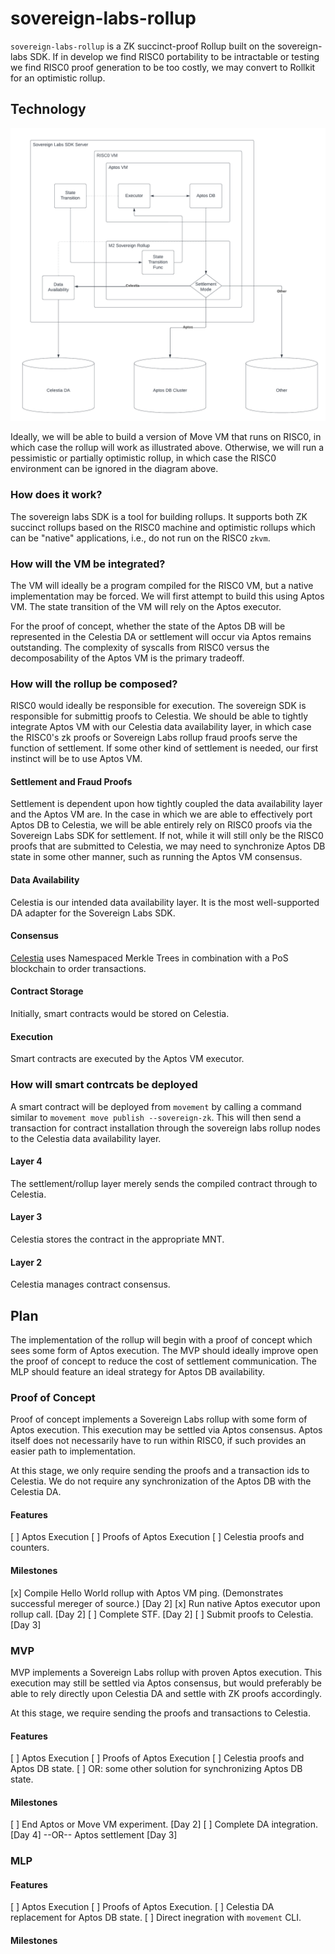 # sovereign-labs-rollup
<!-- DESCRIBE your rollup. -->
`sovereign-labs-rollup` is a ZK succinct-proof Rollup built on the sovereign-labs SDK. If in develop we find RISC0 portability to be intractable or testing we find RISC0 proof generation to be too costly, we may convert to Rollkit for an optimistic rollup.

## Technology
<!-- INCLUDE a UML diagram for key systems in your chosen technology and systems you will implement. Use whatever diagramming tool you like. Recommendation: https://www.lucidchart.com/pages/landing?utm_source=google&utm_medium=cpc&utm_campaign=_chart_en_us_mixed_search_brand_exact_&km_CPC_CampaignId=1457964857&km_CPC_AdGroupID=57044764032&km_CPC_Keyword=lucidchart&km_CPC_MatchType=e&km_CPC_ExtensionID=&km_CPC_Network=g&km_CPC_AdPosition=&km_CPC_Creative=442433231228&km_CPC_TargetID=aud-552508845082:kwd-33511936169&km_CPC_Country=9031914&km_CPC_Device=c&km_CPC_placement=&km_CPC_target=&gclid=CjwKCAjwwb6lBhBJEiwAbuVUSu8uD6Szuco3LffO7NHSA1hLah1873is1ZSpIaw3VPZnU--xD7NtqBoCiwIQAvD_BwE -->
![Sovereign Labs Rollup](./Sovereign%20Labs%20Rollup.png)

Ideally, we will be able to build a version of Move VM that runs on RISC0, in which case the rollup will work as illustrated above. Otherwise, we will run a pessimistic or partially optimistic rollup, in which case the RISC0 environment can be ignored in the diagram above.

### How does it work?
<!-- DESCRIBE how your chosen rollup technology works in detail. -->
The sovereign labs SDK is a tool for building rollups. It supports both ZK succinct rollups based on the RISC0 machine and optimistic rollups which can be "native" applications, i.e., do not run on the RISC0 `zkvm`.

### How will the VM be integrated?
<!-- DESCRIBE how a Move VM (MoveVM or AptosVM) or other will be integrated into your chosen technology. -->
The VM will ideally be a program compiled for the RISC0 VM, but a native implementation may be forced. We will first attempt to build this using Aptos VM. The state transition of the VM will rely on the Aptos executor. 

For the proof of concept, whether the state of the Aptos DB will be represented in the Celestia DA or settlement will occur via Aptos remains outstanding. The complexity of syscalls from RISC0 versus the decomposability of the Aptos VM is the primary tradeoff.

### How will the rollup be composed?
<!-- DESCRIBE which technologies are responsible for which rollup functionality. -->
RISC0 would ideally be responsible for execution. The sovereign SDK is responsible for submittig proofs to Celestia. We should be able to tightly integrate Aptos VM with our Celestia data availability layer, in which case the RISC0's zk proofs or Sovereign Labs rollup fraud proofs serve the function of settlement. If some other kind of settlement is needed, our first instinct will be to use Aptos VM.

#### Settlement and Fraud Proofs
<!-- DESCRIBE how settlement and fraud proving will be handled. -->
Settlement is dependent upon how tightly coupled the data availability layer and the Aptos VM are. In the case in which we are able to effectively port Aptos DB to Celestia, we will be able entirely rely on RISC0 proofs via the Sovereign Labs SDK for settlement. If not, while it will still only be the RISC0 proofs that are submitted to Celestia, we may need to synchronize Aptos DB state in some other manner, such as running the Aptos VM consensus.

#### Data Availability
<!-- DESCRIBE the technologies responsible for data availability.  -->
Celestia is our intended data availability layer. It is the most well-supported DA adapter for the Sovereign Labs SDK.

#### Consensus
<!-- DESCRIBE how consensus is achieved. -->
[Celestia](https://docs.celestia.org/concepts/how-celestia-works/data-availability-layer/) uses Namespaced Merkle Trees in combination with a PoS blockchain to order transactions.

#### Contract Storage
<!-- DESCRIBE how smart contracts are stored. -->
Initially, smart contracts would be stored on Celestia.

#### Execution
<!-- DESCRIBE how smart contracts are executed. -->
Smart contracts are executed by the Aptos VM executor.

### How will smart contrcats be deployed
<!-- DESCRIBE how smart contracts will be deployed. -->
A smart contract will be deployed from `movement` by calling a command similar to `movement move publish --sovereign-zk`. This will then send a transaction for contract installation through the sovereign labs rollup nodes to the Celestia data availability layer.

#### Layer 4
<!-- ...DESCRIBE with respect to settlement/rollup layer. -->
The settlement/rollup layer merely sends the compiled contract through to Celestia.

#### Layer 3
<!-- ...DESCRIBE with respect to the data availability layer.-->
Celestia stores the contract in the appropriate MNT.

#### Layer 2
<!-- ...DESCRIBE with respect to the consensus layer. -->
Celestia manages contract consensus.

## Plan
<!-- DESCRIBE your plan to implement this rollup at a high-level. -->
The implementation of the rollup will begin with a proof of concept which sees some form of Aptos execution. The MVP should ideally improve open the proof of concept to reduce the cost of settlement communication. The MLP should feature an ideal strategy for Aptos DB availability.

### Proof of Concept
<!-- DESCRIBE your plan to implement a proof of concept. -->
Proof of concept implements a Sovereign Labs rollup with some form of Aptos execution. This execution may be settled via Aptos consensus. Aptos itself does not necessarily have to run within RISC0, if such provides an easier path to implementation.

At this stage, we only require sending the proofs and a transaction ids to Celestia. We do not require any synchronization of the Aptos DB with the Celestia DA.

#### Features
<!-- DESCRIBE the features your proof of concept will have. -->
[ ] Aptos Execution
[ ] Proofs of Aptos Execution
[ ] Celestia proofs and counters.

#### Milestones
<!-- DESCRIBE a list of milestones for your proof of concept. Assign timelines to these milestones. Proof of concept development can include milestones that are simply related to getting your chosen technology to work in the appropriate manner. -->
[x] Compile Hello World rollup with Aptos VM ping. (Demonstrates successful mereger of source.) [Day 2]
[x] Run native Aptos executor upon rollup call. [Day 2]
[ ] Complete STF. [Day 2]
[ ] Submit proofs to Celestia. [Day 3]

### MVP
<!-- DESCRIBE your plan to implement an MVP. -->
MVP implements a Sovereign Labs rollup with proven Aptos execution. This execution may still be settled via Aptos consensus, but would preferably be able to rely directly upon Celestia DA and settle with ZK proofs accordingly.

At this stage, we require sending the proofs and transactions to Celestia.

#### Features
<!-- DESCRIBE the features your MVP will have. -->
[ ] Aptos Execution
[ ] Proofs of Aptos Execution
[ ] Celestia proofs and Aptos DB state.
[ ] OR: some other solution for synchronizing Aptos DB state.

#### Milestones
<!-- DESCRIBE a list of milestones for your MVP. Assign timelines to these milestones. -->
[ ] End Aptos or Move VM experiment. [Day 2]
[ ] Complete DA integration. [Day 4] --OR-- Aptos settlement [Day 3]

### MLP
<!-- DESCRIBE your plan to implement an MLP. (Minimum Lovable Product) -->

#### Features
<!-- DESCRIBE the features your MLP will have. -->
[ ] Aptos Execution
[ ] Proofs of Aptos Execution.
[ ] Celestia DA replacement for Aptos DB state.
[ ] Direct inegration with `movement` CLI.

#### Milestones
<!-- DESCRIBE a list of milestones for your MLP. Assign timelines to these milestones. -->
